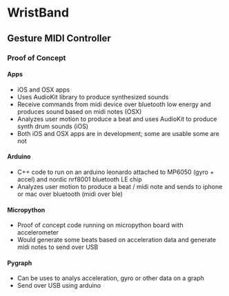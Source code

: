 # WristBand

## Gesture MIDI Controller

### Proof of Concept
#### Apps
- iOS and OSX apps
- Uses AudioKit library to produce synthesized sounds
- Receive commands from midi device over bluetooth low energy and produces sound based on midi notes (OSX)
- Analyzes user motion to produce a beat and uses AudioKit to produce synth drum sounds (iOS)
- Both iOS and OSX apps are in development; some are usable some are not
#### Arduino
- C++ code to run on an arduino leonardo attached to MP6050 (gyro + accel) and nordic nrf8001 bluetooth LE chip
- Analyzes user motion to produce a beat / midi note and sends to iphone or mac over bluetooth (midi over ble) 
#### Micropython
- Proof of concept code running on micropython board with accelerometer
- Would generate some beats based on acceleration data and generate midi notes to send over USB
#### Pygraph
- Can be uses to analys acceleration, gyro or other data on a graph 
- Send over USB using arduino
